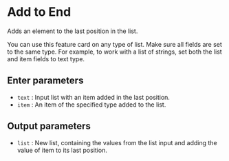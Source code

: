 # Add to End

Adds an element to the last position in the list.

You can use this feature card on any type of list. Make sure all fields are set to the same type. For example, to work with a list of strings, set both the list and item fields to text type.

## Enter parameters

- `text` : Input list with an item added in the last position.
- `item` : An item of the specified type added to the list.

## Output parameters

- `list` : New list, containing the values from the list input and adding the value of item to its last position.